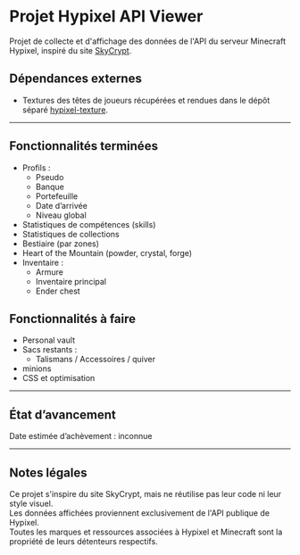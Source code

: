 # Projet Hypixel API Viewer

Projet de collecte et d'affichage des données de l'API du serveur Minecraft Hypixel, inspiré du site [SkyCrypt](https://sky.shiiyu.moe/stats/valu66/Cucumber).

## Dépendances externes

- Textures des têtes de joueurs récupérées et rendues dans le dépôt séparé [hypixel-texture](https://github.com/valumane/hypixel_texture).

---

## Fonctionnalités terminées

- Profils :
  - Pseudo
  - Banque
  - Portefeuille
  - Date d’arrivée
  - Niveau global
- Statistiques de compétences (skills)
- Statistiques de collections
- Bestiaire (par zones)
- Heart of the Mountain (powder, crystal, forge)
- Inventaire :
  - Armure
  - Inventaire principal
  - Ender chest

## Fonctionnalités à faire

- Personal vault
- Sacs restants :
  - Talismans / Accessoires / quiver
- minions
- CSS et optimisation

---

## État d’avancement

Date estimée d’achèvement : inconnue

---

## Notes légales

Ce projet s'inspire du site SkyCrypt, mais ne réutilise pas leur code ni leur style visuel.  
Les données affichées proviennent exclusivement de l'API publique de Hypixel.  
Toutes les marques et ressources associées à Hypixel et Minecraft sont la propriété de leurs détenteurs respectifs.